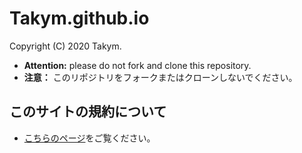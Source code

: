 # Takym.github.io
Copyright (C) 2020 Takym.

* **Attention:** please do not fork and clone this repository. 
* **注意：** このリポジトリをフォークまたはクローンしないでください。

## このサイトの規約について
* [こちらのページ](./LICENSE.md)をご覧ください。
